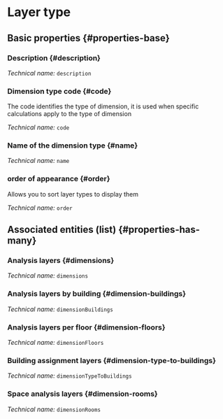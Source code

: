 # Layer type
<!--- THIS FILE IS GENERATED PLEASE DO NOT EDIT IT DIRECTLY --->



<OH code="dimensionType"/>


## Basic properties {#properties-base}

### Description {#description}



*Technical name:* ```description```
<PH code="dimensionType:description"/>

### Dimension type code {#code}

The code identifies the type of dimension, it is used when specific calculations apply to the type of dimension

*Technical name:* ```code```
<PH code="dimensionType:code"/>

### Name of the dimension type {#name}



*Technical name:* ```name```
<PH code="dimensionType:name"/>

### order of appearance {#order}

Allows you to sort layer types to display them

*Technical name:* ```order```
<PH code="dimensionType:order"/>




## Associated entities (list) {#properties-has-many}

### Analysis layers {#dimensions}



*Technical name:* ```dimensions```
<PH code="dimensionType:dimensions"/>

### Analysis layers by building {#dimension-buildings}



*Technical name:* ```dimensionBuildings```
<PH code="dimensionType:dimensionBuildings"/>

### Analysis layers per floor {#dimension-floors}



*Technical name:* ```dimensionFloors```
<PH code="dimensionType:dimensionFloors"/>

### Building assignment layers {#dimension-type-to-buildings}



*Technical name:* ```dimensionTypeToBuildings```
<PH code="dimensionType:dimensionTypeToBuildings"/>

### Space analysis layers {#dimension-rooms}



*Technical name:* ```dimensionRooms```
<PH code="dimensionType:dimensionRooms"/>




